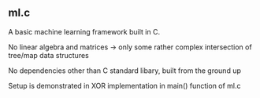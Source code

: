 ## ml.c

A basic machine learning framework built in C.

No linear algebra and matrices -> only some rather complex intersection of tree/map data structures

No dependencies other than C standard libary, built from the ground up

Setup is demonstrated in XOR implementation in main() function of ml.c
